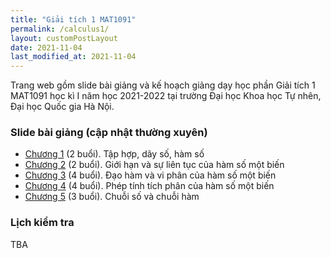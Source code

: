```yaml
---
title: "Giải tích 1 MAT1091"
permalink: /calculus1/
layout: customPostLayout
date: 2021-11-04
last_modified_at: 2021-11-04
---
```


Trang web gồm slide bài giảng và kế hoạch giảng dạy học phần Giải tích 1 MAT1091 học kì I năm học 2021-2022 tại trường Đại học Khoa học Tự nhên, Đại học Quốc gia Hà Nội.

### Slide bài giảng (cập nhật thường xuyên)

- [Chương 1](/assets/calculus1/chapter1.pdf) (2 buổi). Tập hợp, dãy số, hàm số
- [Chương 2](/assets/calculus1/chapter2.pdf) (2 buổi). Giới hạn và sự liên tục của hàm số một biến
- [Chương 3](/assets/calculus1/chapter3.pdf) (4 buổi). Đạo hàm và vi phân của hàm số một biến
- [Chương 4](/assets/calculus1/chapter4.pdf) (4 buổi). Phép tính tích phân của hàm số một biến
- [Chương 5](/assets/calculus1/chapter5.pdf) (3 buổi). Chuỗi số và chuỗi hàm

### Lịch kiểm tra

TBA

